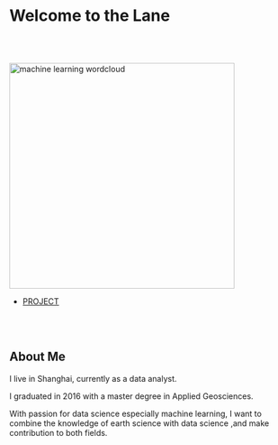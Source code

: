 # Welcome to the Lane
<br/><br/>

<img src="https://raw.githubusercontent.com/casey0808/datacamp_projects/master/The%20Hottest%20Topics%20in%20Machine%20Learning/output_9_0.png" alt="machine learning wordcloud" width="400"/>

- [PROJECT](project.md)




<br/><br/>
## About Me
I live in Shanghai, currently as a data analyst.

I graduated in 2016 with a master degree in Applied Geosciences.

With passion for data science especially machine learning, I want to combine the knowledge of earth science with data science ,and make contribution to both fields.
